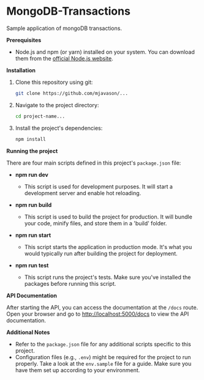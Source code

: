 # MongoDB-Transactions

Sample application of mongoDB transactions.

**Prerequisites**

- Node.js and npm (or yarn) installed on your system. You can download them from the [official Node.js website](https://nodejs.org).

**Installation**

1. Clone this repository using git:

   ```bash
   git clone https://github.com/mjavason/...
   ```

2. Navigate to the project directory:

   ```bash
   cd project-name...
   ```

3. Install the project's dependencies:

   ```bash
   npm install
   ```

**Running the project**

There are four main scripts defined in this project's `package.json` file:

- **npm run dev**

  - This script is used for development purposes. It will start a development server and enable hot reloading.

- **npm run build**

  - This script is used to build the project for production. It will bundle your code, minify files, and store them in a 'build' folder.

- **npm run start**

  - This script starts the application in production mode. It's what you would typically run after building the project for deployment.

- **npm run test**
  - This script runs the project's tests. Make sure you've installed the packages before running this script.

**API Documentation**

After starting the API, you can access the documentation at the `/docs` route. Open your browser and go to [http://localhost:5000/docs](http://localhost:5000/docs) to view the API documentation.

**Additional Notes**

- Refer to the `package.json` file for any additional scripts specific to this project.
- Configuration files (e.g., `.env`) might be required for the project to run properly. Take a look at the `env.sample` file for a guide. Make sure you have them set up according to your environment.
